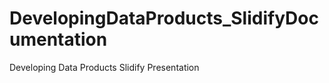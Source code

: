 DevelopingDataProducts_SlidifyDocumentation
===========================================

Developing Data Products Slidify Presentation
